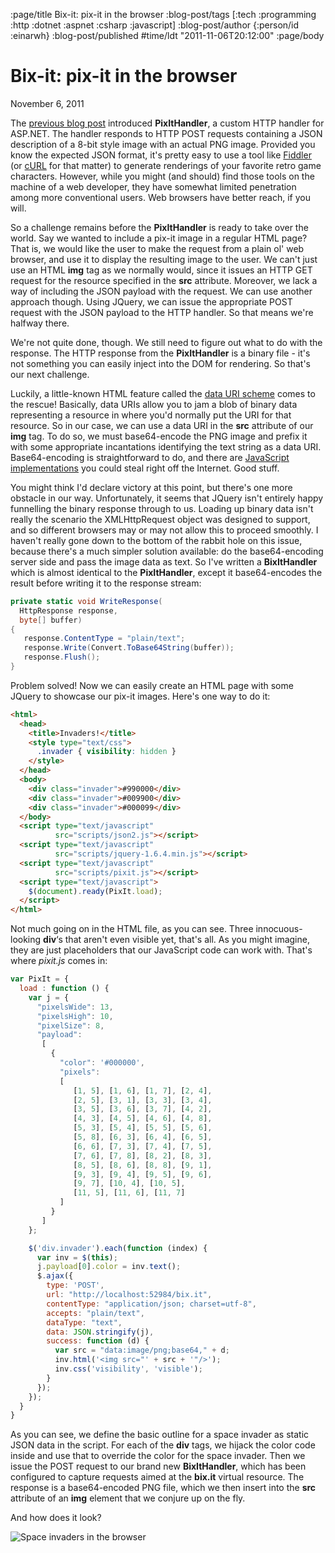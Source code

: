 :page/title Bix-it: pix-it in the browser
:blog-post/tags [:tech :programming :http :dotnet :aspnet :csharp :javascript]
:blog-post/author {:person/id :einarwh}
:blog-post/published #time/ldt "2011-11-06T20:12:00"
:page/body

# Bix-it: pix-it in the browser

<p class="blog-post-date">November 6, 2011</p>

The [previous blog post](/blog/2011/11/04/pix-it-war/) introduced **PixItHandler**, a custom HTTP handler for ASP.NET. The handler responds to HTTP POST requests containing a JSON description of a 8-bit style image with an actual PNG image. Provided you know the expected JSON format, it's pretty easy to use a tool like [Fiddler](http://www.fiddler2.com/fiddler2/) (or [cURL](http://curl.haxx.se/) for that matter) to generate renderings of your favorite retro game characters. However, while you might (and should) find those tools on the machine of a web developer, they have somewhat limited penetration among more conventional users. Web browsers have better reach, if you will.

So a challenge remains before the **PixItHandler** is ready to take over the world. Say we wanted to include a pix-it image in a regular HTML page? That is, we would like the user to make the request from a plain ol' web browser, and use it to display the resulting image to the user. We can't just use an HTML **img** tag as we normally would, since it issues an HTTP GET request for the resource specified in the **src** attribute. Moreover, we lack a way of including the JSON payload with the request. We can use another approach though. Using JQuery, we can issue the appropriate POST request with the JSON payload to the HTTP handler. So that means we're halfway there.

We're not quite done, though. We still need to figure out what to do with the response. The HTTP response from the **PixItHandler** is a binary file - it's not something you can easily inject into the DOM for rendering. So that's our next challenge.

Luckily, a little-known HTML feature called the [data URI scheme](http://tools.ietf.org/html/rfc2397) comes to the rescue! Basically, data URIs allow you to jam a blob of binary data representing a resource in where you'd normally put the URI for that resource. So in our case, we can use a data URI in the **src** attribute of our **img** tag. To do so, we must base64-encode the PNG image and prefix it with some appropriate incantations identifying the text string as a data URI. Base64-encoding is straightforward to do, and there are [JavaScript implementations](http://www.webtoolkit.info/javascript-base64.html) you could steal right off the Internet. Good stuff.

You might think I'd declare victory at this point, but there's one more obstacle in our way. Unfortunately, it seems that JQuery isn't entirely happy funnelling the binary response through to us. Loading up binary data isn't really the scenario the XMLHttpRequest object was designed to support, and so different browsers may or may not allow this to proceed smoothly. I haven't really gone down to the bottom of the rabbit hole on this issue, because there's a much simpler solution available: do the base64-encoding server side and pass the image data as text. So I've written a **BixItHandler** which is almost identical to the **PixItHandler**, except it base64-encodes the result before writing it to the response stream:

```csharp
private static void WriteResponse(
  HttpResponse response, 
  byte[] buffer)
{
   response.ContentType = "plain/text";
   response.Write(Convert.ToBase64String(buffer));
   response.Flush();
}
```

Problem solved! Now we can easily create an HTML page with some JQuery to showcase our pix-it images. Here's one way to do it:

```html
<html>
  <head>
    <title>Invaders!</title>
    <style type="text/css">
      .invader { visibility: hidden }
    </style>
  </head>
  <body>
    <div class="invader">#990000</div>
    <div class="invader">#009900</div>
    <div class="invader">#000099</div>
  </body>
  <script type="text/javascript" 
          src="scripts/json2.js"></script>
  <script type="text/javascript" 
          src="scripts/jquery-1.6.4.min.js"></script>
  <script type="text/javascript" 
          src="scripts/pixit.js"></script>
  <script type="text/javascript">
    $(document).ready(PixIt.load);
  </script>
</html>
```

Not much going on in the HTML file, as you can see. Three innocuous-looking **div**‘s that aren't even visible yet, that's all. As you might imagine, they are just placeholders that our JavaScript code can work with. That's where _pixit.js_ comes in:

```javascript
var PixIt = {
  load : function () {
    var j = {
      "pixelsWide": 13,
      "pixelsHigh": 10,
      "pixelSize": 8,
      "payload":
       [
         {
           "color": '#000000',
           "pixels":
           [
              [1, 5], [1, 6], [1, 7], [2, 4],
              [2, 5], [3, 1], [3, 3], [3, 4],
              [3, 5], [3, 6], [3, 7], [4, 2],
              [4, 3], [4, 5], [4, 6], [4, 8],
              [5, 3], [5, 4], [5, 5], [5, 6],
              [5, 8], [6, 3], [6, 4], [6, 5],
              [6, 6], [7, 3], [7, 4], [7, 5],
              [7, 6], [7, 8], [8, 2], [8, 3],
              [8, 5], [8, 6], [8, 8], [9, 1],
              [9, 3], [9, 4], [9, 5], [9, 6],
              [9, 7], [10, 4], [10, 5],
              [11, 5], [11, 6], [11, 7]
           ]
         }
       ]
    };

    $('div.invader').each(function (index) {
      var inv = $(this);
      j.payload[0].color = inv.text();
      $.ajax({
        type: 'POST',
        url: "http://localhost:52984/bix.it",
        contentType: "application/json; charset=utf-8",
        accepts: "plain/text",
        dataType: "text",
        data: JSON.stringify(j),
        success: function (d) {
          var src = "data:image/png;base64," + d;
          inv.html('<img src="' + src + '"/>');
          inv.css('visibility', 'visible');
        }
      });
    });
  }
}
```

As you can see, we define the basic outline for a space invader as static JSON data in the script. For each of the **div** tags, we hijack the color code inside and use that to override the color for the space invader. Then we issue the POST request to our brand new **BixItHandler**, which has been configured to capture requests aimed at the **bix.it** virtual resource. The response is a base64-encoded PNG file, which we then insert into the **src** attribute of an **img** element that we conjure up on the fly.

And how does it look?

![Space invaders in the browser](/images/invaders-in-the-browser.png)

